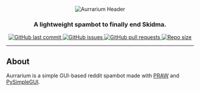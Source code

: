 <!---[aurrarium_header](https://user-images.githubusercontent.com/69189354/114640950-b873ed80-9d03-11eb-97a7-f935079c8def.png)--->
<p align="center">

  <img src="https://user-images.githubusercontent.com/69189354/114640950-b873ed80-9d03-11eb-97a7-f935079c8def.png" alt="Aurrarium Header">

</p>

<h3 align="center"><b>A lightweight spambot to finally end Skidma.</b></h3>

<p align="center">
    <a href="https://github.com/Errorcrafter/Aurrarium/commits/master">
    <img src="https://img.shields.io/github/last-commit/Errorcrafter/Aurrarium.svg?style=flat-square"
         alt="GitHub last commit">
    </a>
    <a href="https://github.com/Errorcrafter/Aurrarium/issues">
    <img src="https://img.shields.io/github/issues-raw/Errorcrafter/Aurrarium.svg?style=flat-square"
         alt="GitHub issues">
    </a>
    <a href="https://github.com/Errorcrafter/Aurrarium/pulls">
    <img src="https://img.shields.io/github/issues-pr-raw/Errorcrafter/Aurrarium.svg?style=flat-square"
         alt="GitHub pull requests">
    </a>
    <a href="https://github.com/Errorcrafter/Aurrarium/">
    <img src="https://img.shields.io/github/repo-size/Errorcrafter/Aurrarium.svg?style=flat-square"
            alt="Repo size">
    </a>
</p> 


---


## About
Aurrarium is a simple GUI-based reddit spambot made with [PRAW](https://praw.readthedocs.io/en/latest/index.html) and [PySimpleGUI](https://pysimplegui.readthedocs.io/en/latest/).
